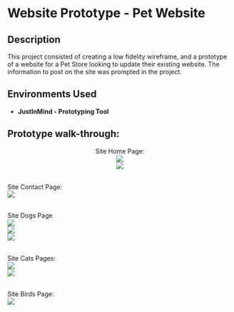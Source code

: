 <h1>Website Prototype - Pet Website</h1>

<h2>Description</h2>
This project consisted of creating a low fidelity wireframe, and a prototype of a website for a Pet Store looking to update their existing website.
The information to post on the site was prompted in the project.
<br />



<h2>Environments Used </h2>

- <b>JustInMind - Prototyping Tool</b>


<h2>Prototype walk-through:</h2>

<p align="center">
Site Home Page: <br/>
<img src="https://i.imgur.com/2NQmRHl.png"/>
<br />
<img src="https://i.imgur.com/jfxh9dq.png"/>
<br />
<br />
  
Site Contact Page:  <br/>
<img src="https://i.imgur.com/N19XC0v.png"/>
<br />
<br />
  
Site Dogs Page  <br/>
<img src="https://i.imgur.com/vJvdbs0.png"/>
<br />
<img src="https://i.imgur.com/Y0cEGSO.png"/>
<br />
<img src="https://i.imgur.com/5AQSpFq.png"/>
<br />
<br />
  
Site Cats Pages: <br/>
<img src="https://i.imgur.com/mmk4abw.png"/>
<br />
<img src="https://i.imgur.com/HK1p3yQ.png"/>
<br />
<br />
  
Site Birds Page: <br/>
<img src="https://i.imgur.com/3erR1dI.png"/>
</p>

<!--
 ```diff
- text in red
+ text in green
! text in orange
# text in gray
@@ text in purple (and bold)@@
```
--!>
